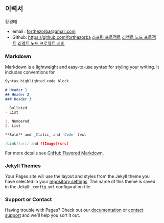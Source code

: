 ## 이력서
황경태
- email : forthezorba@gmail.com
- Github: https://github.com/forthezorba
[스프링 프로젝트](https://github.com/forthezorba/nagagu)
[리액트 노드 프로젝트](https://github.com/forthezorba/movynoty)
[리액트 노드 프로젝트 서버](https://github.com/forthezorba/movynoty_back)
### Markdown

Markdown is a lightweight and easy-to-use syntax for styling your writing. It includes conventions for

```markdown
Syntax highlighted code block

# Header 1
## Header 2
### Header 3

- Bulleted
- List

1. Numbered
2. List

**Bold** and _Italic_ and `Code` text

[Link](url) and ![Image](src)
```

For more details see [GitHub Flavored Markdown](https://guides.github.com/features/mastering-markdown/).

### Jekyll Themes

Your Pages site will use the layout and styles from the Jekyll theme you have selected in your [repository settings](https://github.com/forthezorba/forthezorba.github.io/settings). The name of this theme is saved in the Jekyll `_config.yml` configuration file.

### Support or Contact

Having trouble with Pages? Check out our [documentation](https://help.github.com/categories/github-pages-basics/) or [contact support](https://github.com/contact) and we’ll help you sort it out.
